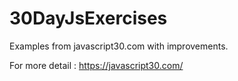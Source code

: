 # 30DayJsExercises
Examples from javascript30.com with improvements.

For more detail : https://javascript30.com/
